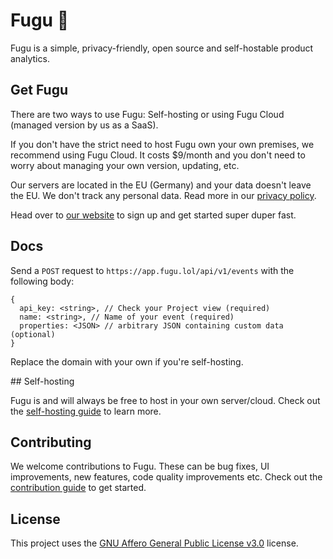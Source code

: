 # Fugu 🐡

Fugu is a simple, privacy-friendly, open source and self-hostable product analytics.


## Get Fugu
There are two ways to use Fugu: Self-hosting or using Fugu Cloud (managed version by us as a SaaS). 

If you don't have the strict need to host Fugu own your own premises, we recommend using Fugu Cloud. It costs $9/month and you don't need to worry about managing your own version, updating, etc.

Our servers are located in the EU (Germany) and your data doesn't leave the EU. We don't track any personal data. Read more in our [privacy policy](https://fugu.lol/legal/privacy).

Head over to [our website](https://fugu.lol) to sign up and get started super duper fast.


## Docs

Send a `POST` request to `https://app.fugu.lol/api/v1/events` with the following body:

```
{
  api_key: <string>, // Check your Project view (required)
  name: <string>, // Name of your event (required)
  properties: <JSON> // arbitrary JSON containing custom data (optional)
}
```

Replace the domain with your own if you're self-hosting.

## Self-hosting

Fugu is and will always be free to host in your own server/cloud. Check out the [self-hosting guide](/SELFHOSTING.md) to learn more.

## Contributing

We welcome contributions to Fugu. These can be bug fixes, UI improvements, new features, code quality improvements etc. Check out the [contribution guide](/CONTRIBUTING.md) to get started.

## License

This project uses the [GNU Affero General Public License v3.0](https://github.com/mapzy/mapzy/blob/main/LICENSE) license.
